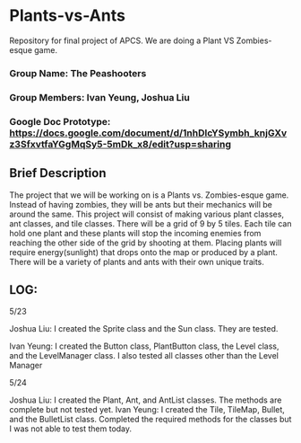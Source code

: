 # Plants-vs-Ants
Repository for final project of APCS. We are doing a Plant VS Zombies-esque game.

### **Group Name:**  The Peashooters
### **Group Members:** Ivan Yeung, Joshua Liu

### **Google Doc Prototype:** https://docs.google.com/document/d/1nhDlcYSymbh_knjGXvz3SfxvtfaYGgMqSy5-5mDk_x8/edit?usp=sharing

## **Brief Description**
The project that we will be working on is a Plants vs. Zombies-esque game. Instead of having zombies, they will be ants but their mechanics will be around the same. This project will consist of making various plant classes, ant classes, and tile classes. There will be a grid of 9 by 5 tiles. Each tile can hold one plant and these plants will stop the incoming enemies from reaching the other side of the grid by shooting at them. Placing plants will require energy(sunlight) that drops onto the map or produced by a plant. There will be a variety of plants and ants with their own unique traits.

LOG:
---
5/23

Joshua Liu:
I created the Sprite class and the Sun class. They are tested.

Ivan Yeung:
I created the Button class, PlantButton class, the Level class, and the LevelManager class. I also tested all classes other than the Level Manager

5/24

Joshua Liu:
I created the Plant, Ant, and AntList classes. The methods are complete but not tested yet.
Ivan Yeung:
I created the Tile, TileMap, Bullet, and the BulletList class. Completed the required methods for the classes but I was not able to test them today.

